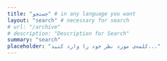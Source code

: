 ```yaml
---
title: "جستجو" # in any language you want
layout: "search" # necessary for search
# url: "/archive"
# description: "Description for Search"
summary: "search"
placeholder: "کلمه‌ی مورد نظر خود را وارد کنید..."
---
```


